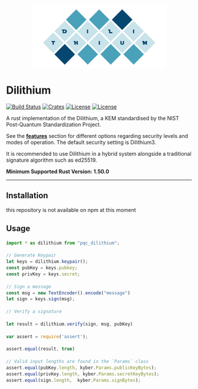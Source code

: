 <p align="center">
  <img src="https://github.com/Argyle-Software/dilithium/blob/master/dilithium.png"/>
</p>


# Dilithium
[![Build Status](https://github.com/Argyle-Software/dilithium/actions/workflows/kat.yml/badge.svg)](https://github.com/Argyle-Software/dilithium/actions)
[![Crates](https://img.shields.io/crates/v/pqc-dilithium)](https://crates.io/crates/pqc-dilithium)
[![License](https://img.shields.io/crates/l/pqc_dilithium)](https://github.com/Argyle-Software/dilithium/blob/master/LICENSE-MIT)
[![License](https://img.shields.io/crates/l/pqc_dilithium)](https://github.com/Argyle-Software/dilithium/blob/master/LICENSE-APACHE)

A rust implementation of the Dilithium, a KEM standardised by the NIST Post-Quantum Standardization Project.

See the [**features**](#features) section for different options regarding security levels and modes of operation. The default security setting is Dilithium3.

It is recommended to use Dilithium in a hybrid system alongside a traditional signature algorithm such as ed25519. 

**Minimum Supported Rust Version: 1.50.0**

---

## Installation

this repository is not available on npm at this moment

## Usage 

```js
import * as dilithium from "pqc_dilithium";

// Generate Keypair
let keys = dilithium.keypair();
const pubKey = keys.pubkey;
const privKey = keys.secret;

// Sign a message
const msg = new TextEncoder().encode("message")
let sign = keys.sign(msg);

// Verify a signature

let result = dilithium.verify(sign, msg, pubKey)

var assert = require('assert');

assert.equal(result, true)

// Valid input lengths are found in the `Params` class
assert.equal(pubKey.length, kyber.Params.publicKeyBytes);
assert.equal(privKey.length, kyber.Params.secretKeyBytes);
assert.equal(sign.length,  kyber.Params.signBytes);

```
